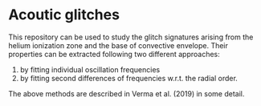 # Acoutic glitches
This repository can be used to study the glitch signatures arising from the helium ionization zone and the base of convective envelope. Their properties can be extracted following two different approaches:
1. by fitting individual oscillation frequencies
2. by fitting second differences of frequencies w.r.t. the radial order.  

The above methods are described in Verma et al. (2019) in some detail.
